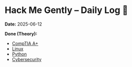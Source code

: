 # Hack Me Gently – Daily Log 🚀

**Date:** 2025-06-12

**Done (Theory):**  
- [CompTIA A+](comptia-a-plus/Day1)
- [Linux](linux/Day1)
- [Python](python/Day1)
- [Cybersecurity](cybersecurity/Day1)

